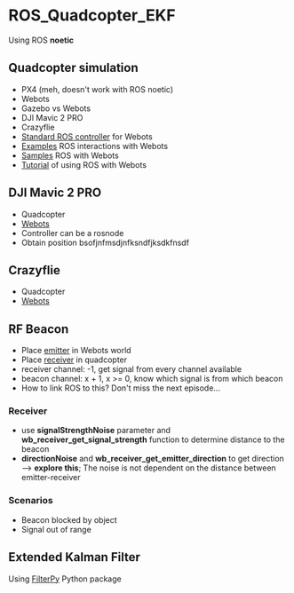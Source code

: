 # ROS_Quadcopter_EKF

Using ROS **noetic**

## Quadcopter simulation

- PX4 (meh, doesn't work with ROS noetic)
- Webots
- Gazebo vs Webots
- DJI Mavic 2 PRO
- Crazyflie
- [Standard ROS controller](http://docs.ros.org/en/noetic/api/webots_ros/html/index-msg.html) for Webots
- [Examples](https://github.com/cyberbotics/webots_ros) ROS interactions with Webots
- [Samples](http://wiki.ros.org/webots_ros/Tutorials/Sample%20Simulations) ROS with Webots
- [Tutorial](https://cyberbotics.com/doc/guide/tutorial-9-using-ros) of using ROS with Webots

## DJI Mavic 2 PRO

- Quadcopter
- [Webots](https://cyberbotics.com/doc/guide/mavic-2-pro#movie-presentation)
- Controller can be a rosnode
- Obtain position bsofjnfmsdjnfksndfjksdkfnsdf

## Crazyflie

- Quadcopter
- [Webots](https://cyberbotics.com/doc/guide/crazyflie)

## RF Beacon

- Place [emitter](https://www.cyberbotics.com/doc/reference/emitter?version=master&tab-language=c++) in Webots world
- Place [receiver](https://www.cyberbotics.com/doc/reference/receiver?version=master) in quadcopter
- receiver channel: -1, get signal from every channel available
- beacon channel: x + 1, x >= 0, know which signal is from which beacon
- How to link ROS to this? Don't miss the next episode...

### Receiver

- use **signalStrengthNoise** parameter and **wb_receiver_get_signal_strength** function to determine distance to the beacon
- **directionNoise** and **wb_receiver_get_emitter_direction** to get direction --> **explore this**; The noise is not dependent on the distance between emitter-receiver

### Scenarios

- Beacon blocked by object
- Signal out of range

## Extended Kalman Filter

Using [FilterPy](https://filterpy.readthedocs.io/en/latest/) Python package
